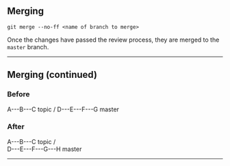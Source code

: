 
## Merging

`git merge --no-ff <name of branch to merge>`

Once the changes have passed the review process, they are merged to the `master` branch.

---

## Merging (continued)

### Before

A---B---C topic
/
D---E---F---G master
### After

A---B---C topic
/         \
D---E---F---G---H master

---
